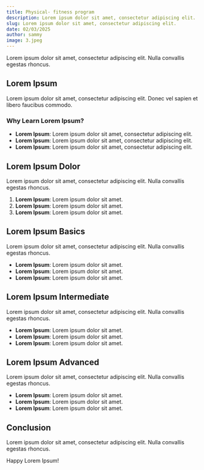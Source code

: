 ```yaml
---
title: Physical- fitness program 
description: Lorem ipsum dolor sit amet, consectetur adipiscing elit.
slug: Lorem ipsum dolor sit amet, consectetur adipiscing elit.
date: 02/03/2025
author: sammy
image: 3.jpeg
---
```

Lorem ipsum dolor sit amet, consectetur adipiscing elit. Nulla convallis egestas rhoncus. 

## Lorem Ipsum

Lorem ipsum dolor sit amet, consectetur adipiscing elit. Donec vel sapien et libero faucibus commodo. 

### Why Learn Lorem Ipsum?

- **Lorem Ipsum**: Lorem ipsum dolor sit amet, consectetur adipiscing elit.  
- **Lorem Ipsum**: Lorem ipsum dolor sit amet, consectetur adipiscing elit.  
- **Lorem Ipsum**: Lorem ipsum dolor sit amet, consectetur adipiscing elit.  

## Lorem Ipsum Dolor

Lorem ipsum dolor sit amet, consectetur adipiscing elit. Nulla convallis egestas rhoncus. 

1. **Lorem Ipsum**: Lorem ipsum dolor sit amet.  
2. **Lorem Ipsum**: Lorem ipsum dolor sit amet.  
3. **Lorem Ipsum**: Lorem ipsum dolor sit amet.  

## Lorem Ipsum Basics

Lorem ipsum dolor sit amet, consectetur adipiscing elit. Nulla convallis egestas rhoncus. 

- **Lorem Ipsum**: Lorem ipsum dolor sit amet.  
- **Lorem Ipsum**: Lorem ipsum dolor sit amet.  
- **Lorem Ipsum**: Lorem ipsum dolor sit amet.  

## Lorem Ipsum Intermediate

Lorem ipsum dolor sit amet, consectetur adipiscing elit. Nulla convallis egestas rhoncus. 

- **Lorem Ipsum**: Lorem ipsum dolor sit amet.  
- **Lorem Ipsum**: Lorem ipsum dolor sit amet.  
- **Lorem Ipsum**: Lorem ipsum dolor sit amet.  

## Lorem Ipsum Advanced

Lorem ipsum dolor sit amet, consectetur adipiscing elit. Nulla convallis egestas rhoncus. 

- **Lorem Ipsum**: Lorem ipsum dolor sit amet.  
- **Lorem Ipsum**: Lorem ipsum dolor sit amet.  
- **Lorem Ipsum**: Lorem ipsum dolor sit amet.  

## Conclusion

Lorem ipsum dolor sit amet, consectetur adipiscing elit. Nulla convallis egestas rhoncus. 

Happy Lorem Ipsum!

